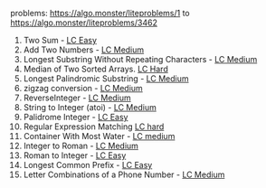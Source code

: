 problems: https://algo.monster/liteproblems/1 to https://algo.monster/liteproblems/3462

1. Two Sum - [LC Easy](https://leetcode.com/problems/two-sum/description/)
2. Add Two Numbers - [LC Medium](https://leetcode.com/problems/add-two-numbers/)
3.  Longest Substring Without Repeating Characters - [LC Medium](
	https://leetcode.com/problems/longest-substring-without-repeating-characters)
4. Median of Two Sorted Arrays.  [LC Hard](https://leetcode.com/problems/median-of-two-sorted-arrays/)
5. Longest Palindromic Substring - [LC Medium](https://leetcode.com/problems/longest-palindromic-substring)
6. zigzag conversion - [LC Medium](https://leetcode.com/problems/zigzag-conversion)
7. ReverseInteger - [LC Medium](https://leetcode.com/problems/reverse-integer/description/)
8. String to Integer (atoi) - [LC Medium](https://leetcode.com/problems/string-to-integer-atoi/description/)
9. Palidrome Integer - [LC Easy](https://leetcode.com/problems/palindrome-number/)
10. Regular Expression Matching [LC hard](https://leetcode.com/problems/regular-expression-matching/description/)
11. Container With Most Water - [LC medium](https://leetcode.com/problems/container-with-most-water/description/)
12. Integer to Roman - [LC Medium](https://leetcode.com/problems/integer-to-roman/description/)
13. Roman to Integer - [LC Easy](https://leetcode.com/problems/roman-to-integer/description/)
14. Longest Common Prefix - [LC Easy](https://leetcode.com/problems/longest-common-prefix/description/)
17. Letter Combinations of a Phone Number - [LC Medium](https://leetcode.com/problems/letter-combinations-of-a-phone-number/description/)


